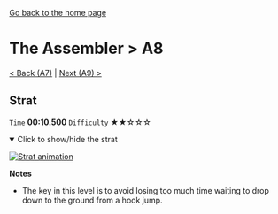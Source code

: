 [Go back to the home page](https://github.com/Doublevil/scbspeedrun)

# The Assembler > A8

[< Back (A7)](https://github.com/Doublevil/scbspeedrun/blob/main/levels/A/A7.md) | [Next (A9) >](https://github.com/Doublevil/scbspeedrun/blob/main/levels/A/A9.md)

## Strat

`Time` **00:10.500** `Difficulty` ★★☆☆☆
<details open>
  <summary>Click to show/hide the strat</summary>

  [![Strat animation](https://github.com/Doublevil/scbspeedrun/blob/main/media/levels/A/A8_Strat.webp)](https://github.com/Doublevil/scbspeedrun/blob/main/media/levels/A/A8_Strat.mp4)

  **Notes**
  - The key in this level is to avoid losing too much time waiting to drop down to the ground from a hook jump.
</details>
